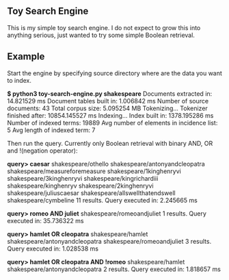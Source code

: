 ## Toy Search Engine

This is my simple toy search engine. I do not expect to grow this into anything
serious, just wanted to try some simple Boolean retrieval.


## Example

Start the engine by specifying source directory where are the data you want to index.

  **$ python3 toy-search-engine.py shakespeare**
  Documents extracted in: 14.821529 ms
  Document tables built in: 1.006842 ms
  Number of source documents: 43
  Total corpus size: 5.095254 MB
  Tokenizing...
  Tokenizer finished after: 10854.145527 ms
  Indexing...
  Index built in: 1378.195286 ms
  Number of indexed terms: 19889
  Avg number of elements in incidence list: 5
  Avg length of indexed term: 7

Then run the query. Currently only Boolean retrieval with binary AND, OR and !(negation operator):

  **query> caesar**
  shakespeare/othello
  shakespeare/antonyandcleopatra
  shakespeare/measureforemeasure
  shakespeare/1kinghenryvi
  shakespeare/3kinghenryvi
  shakespeare/kingrichardiii
  shakespeare/kinghenryv
  shakespeare/2kinghenryvi
  shakespeare/juliuscaesar
  shakespeare/allswellthatendswell
  shakespeare/cymbeline
  11 results. Query executed in: 2.245665 ms

  **query> romeo AND juliet**
  shakespeare/romeoandjuliet
  1 results. Query executed in: 35.736322 ms

  **query> hamlet OR cleopatra**
  shakespeare/hamlet
  shakespeare/antonyandcleopatra
  shakespeare/romeoandjuliet
  3 results. Query executed in: 1.028538 ms

  **query> hamlet OR cleopatra AND !romeo**
  shakespeare/hamlet
  shakespeare/antonyandcleopatra
  2 results. Query executed in: 1.818657 ms
